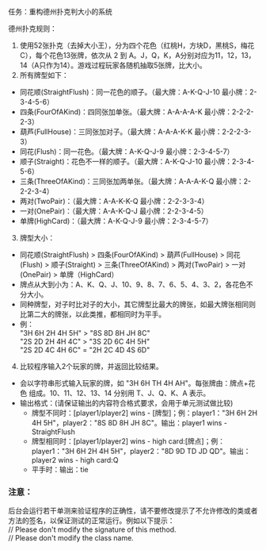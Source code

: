 任务：重构德州扑克判大小的系统

德州扑克规则：
1. 使用52张扑克（去掉大小王），分为四个花色（红桃H，方块D，黑桃S，梅花C），每个花色13张牌，依次从 2 到 A。J，Q，K，A分别对应为11，12，13，14（A只作为14）。游戏过程玩家各随机抽取5张牌，比大小。
2. 所有牌型如下：
* 同花顺(StraightFlush)：同一花色的顺子。（最大牌：A-K-Q-J-10 最小牌：2-3-4-5-6）  
* 四条(FourOfAKind)：四同张加单张。（最大牌：A-A-A-A-K 最小牌：2-2-2-2-3）  
* 葫芦(FullHouse)：三同张加对子。（最大牌：A-A-A-K-K 最小牌：2-2-2-3-3）
* 同花(Flush)：同一花色。（最大牌：A-K-Q-J-9 最小牌：2-3-4-5-7）
* 顺子(Straight)：花色不一样的顺子。（最大牌：A-K-Q-J-10 最小牌：2-3-4-5-6）
* 三条(ThreeOfAKind)：三同张加两单张。（最大牌：A-A-A-K-Q 最小牌：2-2-2-3-4）
* 两对(TwoPair)：（最大牌：A-A-K-K-Q 最小牌：2-2-3-3-4）
* 一对(OnePair)：（最大牌：A-A-K-Q-J 最小牌：2-2-3-4-5）
* 单牌(HighCard)：（最大牌：A-K-Q-J-9 最小牌：2-3-4-5-7）
3. 牌型大小：
* 同花顺(StraightFlush) > 四条(FourOfAKind) > 葫芦(FullHouse) > 同花(Flush) > 顺子(Straight) > 三条(ThreeOfAKind) > 两对(TwoPair) > 一对(OnePair) > 单牌（HighCard）
* 牌点从大到小为：A、K、Q、J、10、9、8、7、6、5、4、3、2，各花色不分大小。   
* 同种牌型，对子时比对子的大小，其它牌型比最大的牌张，如最大牌张相同则比第二大的牌张，以此类推，都相同时为平手。
* 例：  
"3H 6H 2H 4H 5H" > "8S 8D 8H JH 8C"   
"2S 2D 2H 4H 4C" > "3S 2D 6C 4H 5H"  
"2S 2D 4C 4H 6C" = "2H 2C 4D 4S 6D"  
4. 比较程序输入2个玩家的牌，并返回比较结果。
*  会以字符串形式输入玩家的牌，如 "3H 6H TH 4H AH"。每张牌由：牌点+花色 组成。10、11、12、13、14 分别用 T、J、Q、K、A 表示。
* 输出格式：(请保证输出的内容符合格式要求，会用于单元测试做比较)
    * 牌型不同时：[player1/player2] wins - [牌型]；例：player1："3H 6H 2H 4H 5H"，player2："8S 8D 8H JH 8C"。输出：player1 wins - StraightFlush
    * 牌型相同时：[player1/player2] wins - high card:[牌点]；例：player1："3H 6H 2H 4H 5H"，player2："8D 9D TD JD QD"。输出：player2 wins - high card:Q
    * 平手时：输出：tie

### 注意：
后台会运行若干单测来验证程序的正确性，请不要修改提示了不允许修改的类或者方法的签名，以保证测试的正常运行。例如以下提示：     
// Please don't modify the signature of this method.   
// Please don't modify the class name.  
